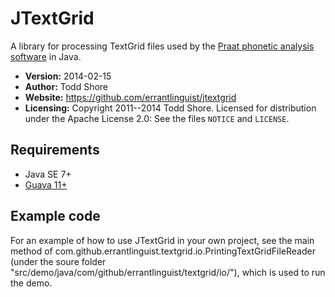 JTextGrid
================================================================================
A library for processing TextGrid files used by the [Praat phonetic analysis software](http://www.fon.hum.uva.nl/praat/) in Java.

* **Version:** 2014-02-15
* **Author:** Todd Shore
* **Website:** https://github.com/errantlinguist/jtextgrid
* **Licensing:** Copyright 2011--2014 Todd Shore. Licensed for distribution under the Apache License 2.0: See the files `NOTICE` and `LICENSE`.

Requirements
--------------------------------------------------------------------------------
- Java SE 7+
- [Guava 11+](http://code.google.com/p/guava-libraries/)
	
Example code
--------------------------------------------------------------------------------
For an example of how to use JTextGrid in your own project, see the main method of com.github.errantlinguist.textgrid.io.PrintingTextGridFileReader (under the soure folder "src/demo/java/com/github/errantlinguist/textgrid/io/"), which is used to run the demo.
